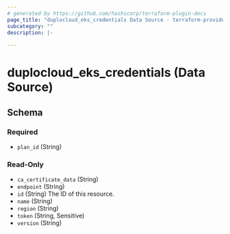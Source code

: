 ```yaml
---
# generated by https://github.com/hashicorp/terraform-plugin-docs
page_title: "duplocloud_eks_credentials Data Source - terraform-provider-duplocloud"
subcategory: ""
description: |-
  
---
```


# duplocloud_eks_credentials (Data Source)





<!-- schema generated by tfplugindocs -->
## Schema

### Required

- `plan_id` (String)

### Read-Only

- `ca_certificate_data` (String)
- `endpoint` (String)
- `id` (String) The ID of this resource.
- `name` (String)
- `region` (String)
- `token` (String, Sensitive)
- `version` (String)


